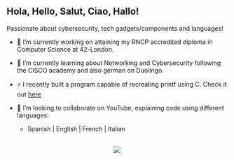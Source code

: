 ## Hola, Hello, Salut, Ciao, Hallo!

Passionate about cybersecurity, tech gadgets/components and languages!

- 🔭 I’m currently working on attaining my RNCP accredited diploma in Computer Science at 42-London.

- 🌱 I’m currently learning about Networking and Cybersecurity following the CISCO academy and also german on Duolingo.

- ⚡ I recently built a program capable of recreating printf using C. Check it out [here](https://github.com/Alejandro-Ramos-42/printf)

- 👯 I’m looking to collaborate on YouTube, explaining code using different languages:
  - Spanish | English | French | Italian
<br><br>    
 <p align="center">
  <a href="https://skillicons.dev">
    <img src="https://skillicons.dev/icons?i=gmail,linkedin,discord,windows,linux,debian,ubuntu,kali,github,vim,neovim,c" />
  </a>
</p>

<!--
**Alejandro-Ramos-42/Alejandro-Ramos-42** is a ✨ _special_ ✨ repository because its `README.md` (this file) appears on your GitHub profile.

Here are some ideas to get you started:

- 🔭 I’m currently working on ...
- 🌱 I’m currently learning ...
- 👯 I’m looking to collaborate on ...
- 🤔 I’m looking for help with ...
- 💬 Ask me about ...
- 📫 How to reach me: ...
- 😄 Pronouns: ...
- ⚡ Fun fact: ...
-->
